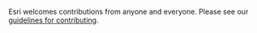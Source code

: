 Esri welcomes contributions from anyone and everyone. Please see our [guidelines for contributing](https://github.com/esri/contributing).

​
